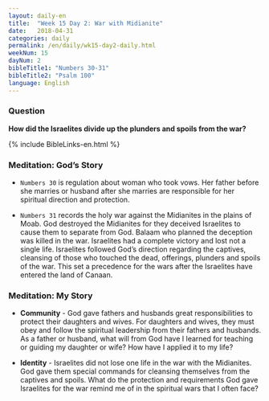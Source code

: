 ```yaml
---
layout: daily-en
title:  "Week 15 Day 2: War with Midianite"
date:   2018-04-31
categories: daily
permalink: /en/daily/wk15-day2-daily.html
weekNum: 15
dayNum: 2
bibleTitle1: "Numbers 30-31"
bibleTitle2: "Psalm 100"
language: English
---
```


### Question
**How did the Israelites divide up the plunders and spoils from the war?**

{% include BibleLinks-en.html %}

### Meditation: God’s Story
+ `Numbers 30` is regulation about woman who took vows. Her father before she marries or husband after she marries are responsible for her spiritual direction and protection.

+ `Numbers 31` records the holy war against the Midianites in the plains of Moab. God destroyed the Midianites for they deceived Israelites to cause them to separate from God. Balaam who planned the deception was killed in the war. Israelites had a complete victory and lost not a single life. Israelites followed God’s direction regarding the captives, cleansing of those who touched the dead, offerings, plunders and spoils of the war. This set a precedence for the wars after the Israelites have entered the land of Canaan. 

### Meditation: My Story
+ **Community** - God gave fathers and husbands great responsibilities to protect their daughters and wives. For daughters and wives, they must obey and follow the spiritual leadership from their fathers and husbands. As a father or husband, what will from God have I learned for teaching or guiding my daughter or wife? How have I applied it to my life?

+ **Identity** - Israelites did not lose one life in the war with the Midianites. God gave them special commands for cleansing themselves from the captives and spoils. What do the protection and requirements God gave Israelites for the war remind me of in the spiritual wars that I often face? 
